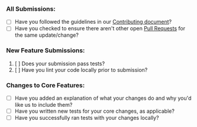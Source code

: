 ### All Submissions:

* [ ] Have you followed the guidelines in our [Contributing document](https://github.com/composer-unused/symbol-parser/blob/main/CONTRIBUTING.md)?
* [ ] Have you checked to ensure there aren't other open [Pull Requests](https://github.com/composer-unused/symbol-parser/pulls) for the same update/change?

<!-- You can erase any parts of this template not applicable to your Pull Request. -->

### New Feature Submissions:

1. [ ] Does your submission pass tests?
2. [ ] Have you lint your code locally prior to submission?

### Changes to Core Features:

* [ ] Have you added an explanation of what your changes do and why you'd like us to include them?
* [ ] Have you written new tests for your core changes, as applicable?
* [ ] Have you successfully ran tests with your changes locally?
